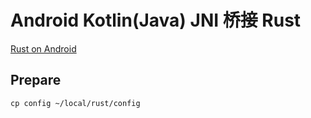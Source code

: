 # Android Kotlin(Java) JNI 桥接 Rust

[Rust on Android](https://medium.com/visly/rust-on-android-19f34a2fb43)


## Prepare

```shell script
cp config ~/local/rust/config
```
